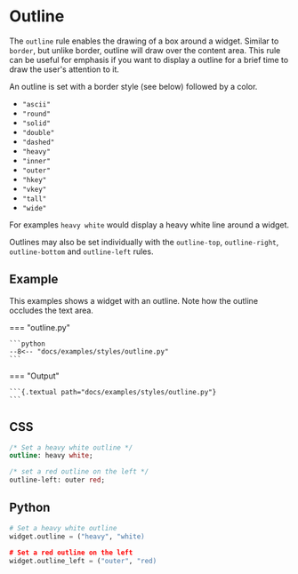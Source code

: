 # Outline

The `outline` rule enables the drawing of a box around a widget. Similar to `border`, but unlike border, outline will draw over the content area. This rule can be useful for emphasis if you want to display a outline for a brief time to draw the user's attention to it.

An outline is set with a border style (see below) followed by a color.

- `"ascii"`
- `"round"`
- `"solid"`
- `"double"`
- `"dashed"`
- `"heavy"`
- `"inner"`
- `"outer"`
- `"hkey"`
- `"vkey"`
- `"tall"`
- `"wide"`

For examples `heavy white` would display a heavy white line around a widget.

Outlines may also be set individually with the `outline-top`, `outline-right`, `outline-bottom` and `outline-left` rules.

## Example

This examples shows a widget with an outline. Note how the outline occludes the text area.

=== "outline.py"

    ```python
    --8<-- "docs/examples/styles/outline.py"
    ```

=== "Output"

    ```{.textual path="docs/examples/styles/outline.py"}
    ```

## CSS

```sass
/* Set a heavy white outline */
outline: heavy white;

/* set a red outline on the left */
outline-left: outer red;
```

## Python

```python
# Set a heavy white outline
widget.outline = ("heavy", "white)

# Set a red outline on the left
widget.outline_left = ("outer", "red)
```
